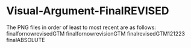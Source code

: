 # Visual-Argument-FinalREVISED

The PNG files in order of least to most recent are as follows:
	finalfornowrevisedGTM
	finalfornowrevisionGTM
	finalrevisedGTM121223
	finalABSOLUTE
